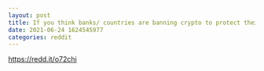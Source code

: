 ```yaml
--- 
layout: post 
title: If you think banks/ countries are banning crypto to protect their people. Then you are living in delusion. 
date: 2021-06-24 1624545977 
categories: reddit 
--- 
```

https://redd.it/o72chi